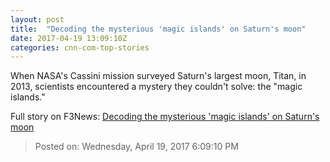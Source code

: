 ```yaml
---
layout: post
title:  "Decoding the mysterious 'magic islands' on Saturn's moon"
date: 2017-04-19 13:09:10Z
categories: cnn-com-top-stories
---
```


When NASA's Cassini mission surveyed Saturn's largest moon, Titan, in 2013, scientists encountered a mystery they couldn't solve: the "magic islands."


Full story on F3News: [Decoding the mysterious 'magic islands' on Saturn's moon](http://www.f3nws.com/n/mXy4bE)

> Posted on: Wednesday, April 19, 2017 6:09:10 PM
